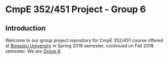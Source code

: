 # CmpE 352/451 Project - Group 6

## Introduction

Welcome to our group project repository for CmpE 352/451 course offered at [Bogazici University](http://www.boun.edu.tr/en_US) in Spring 2018 semester, continued on Fall 2018 semester. We are [Group 6](https://github.com/bounswe/bounswe2018group6/wiki).
